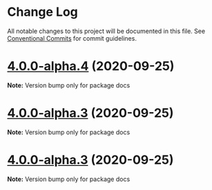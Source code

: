 # Change Log

All notable changes to this project will be documented in this file.
See [Conventional Commits](https://conventionalcommits.org) for commit guidelines.

# [4.0.0-alpha.4](https://github.com/dtassone/material-ui-x/compare/v0.1.67...v4.0.0-alpha.4) (2020-09-25)

**Note:** Version bump only for package docs





# [4.0.0-alpha.3](https://github.com/dtassone/material-ui-x/compare/v0.1.67...v4.0.0-alpha.3) (2020-09-25)

**Note:** Version bump only for package docs





# [4.0.0-alpha.3](https://github.com/dtassone/material-ui-x/compare/v0.1.67...v4.0.0-alpha.3) (2020-09-25)

**Note:** Version bump only for package docs
